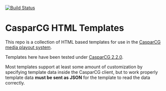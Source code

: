 [![Build Status](https://travis-ci.org/foxworth42/casparcg-html-templates.svg?branch=master)](https://travis-ci.org/github/foxworth42/casparcg-html-templates)

# CasparCG HTML Templates

This repo is a collection of HTML based templates for use in the [CasparCG media playout system](https://www.casparcg.com/).

Templates here have been tested under [CasparCG 2.2.0](https://github.com/CasparCG/server/releases/tag/v2.2.0-stable).

Most templates support at least some amount of customization by specifying template data inside the CasparCG client, but to work properly template data **must be sent as JSON** for the template to read the data correctly.


